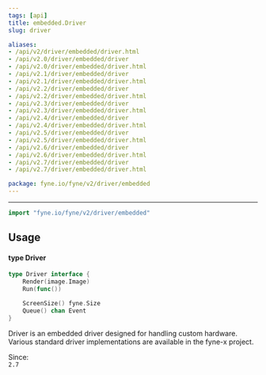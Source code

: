 ```yaml
---
tags: [api]
title: embedded.Driver
slug: driver

aliases:
- /api/v2/driver/embedded/driver.html
- /api/v2.0/driver/embedded/driver
- /api/v2.0/driver/embedded/driver.html
- /api/v2.1/driver/embedded/driver
- /api/v2.1/driver/embedded/driver.html
- /api/v2.2/driver/embedded/driver
- /api/v2.2/driver/embedded/driver.html
- /api/v2.3/driver/embedded/driver
- /api/v2.3/driver/embedded/driver.html
- /api/v2.4/driver/embedded/driver
- /api/v2.4/driver/embedded/driver.html
- /api/v2.5/driver/embedded/driver
- /api/v2.5/driver/embedded/driver.html
- /api/v2.6/driver/embedded/driver
- /api/v2.6/driver/embedded/driver.html
- /api/v2.7/driver/embedded/driver
- /api/v2.7/driver/embedded/driver.html

package: fyne.io/fyne/v2/driver/embedded
---
```



---
```go
import "fyne.io/fyne/v2/driver/embedded"
```

## Usage

#### type Driver

```go
type Driver interface {
	Render(image.Image)
	Run(func())

	ScreenSize() fyne.Size
	Queue() chan Event
}
```

Driver is an embedded driver designed for handling custom hardware. Various standard driver implementations are available in the fyne-x project.


<div class="since">Since: <code>
2.7</code></div>
